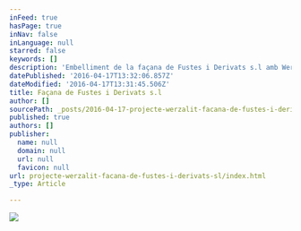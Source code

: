 ```yaml
---
inFeed: true
hasPage: true
inNav: false
inLanguage: null
starred: false
keywords: []
description: 'Embelliment de la façana de Fustes i Derivats s.l amb Werzalit Selekta 155! '
datePublished: '2016-04-17T13:32:06.857Z'
dateModified: '2016-04-17T13:31:45.506Z'
title: Façana de Fustes i Derivats s.l
author: []
sourcePath: _posts/2016-04-17-projecte-werzalit-facana-de-fustes-i-derivats-sl.md
published: true
authors: []
publisher:
  name: null
  domain: null
  url: null
  favicon: null
url: projecte-werzalit-facana-de-fustes-i-derivats-sl/index.html
_type: Article

---
```

![](https://the-grid-user-content.s3-us-west-2.amazonaws.com/ab937a9e-b9c6-4d8e-82c3-5bdddf03f018.jpg)